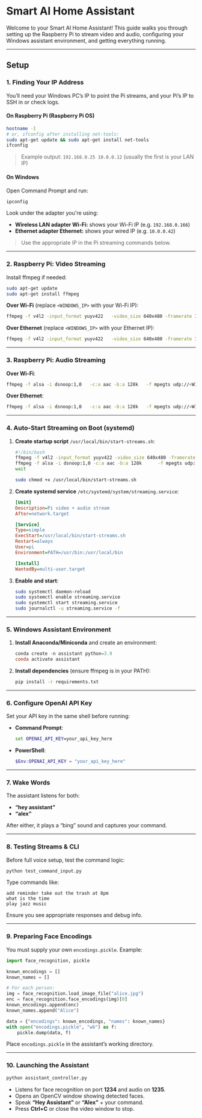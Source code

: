 # Smart AI Home Assistant

Welcome to your Smart AI Home Assistant! This guide walks you through setting up the Raspberry Pi to stream video and audio, configuring your Windows assistant environment, and getting everything running.

---

## Setup

### 1. Finding Your IP Address

You’ll need your Windows PC’s IP to point the Pi streams, and your Pi’s IP to SSH in or check logs.

#### On Raspberry Pi (Raspberry Pi OS)
```bash
hostname -I
# or, ifconfig after installing net-tools:
sudo apt-get update && sudo apt-get install net-tools
ifconfig
```
> Example output: `192.168.0.25 10.0.0.12` (usually the first is your LAN IP)

#### On Windows
Open Command Prompt and run:
```cmd
ipconfig
```
Look under the adapter you're using:
- **Wireless LAN adapter Wi-Fi:** shows your Wi-Fi IP (e.g. `192.168.0.166`)
- **Ethernet adapter Ethernet:** shows your wired IP (e.g. `10.0.0.42`)

> Use the appropriate IP in the Pi streaming commands below.

---

### 2. Raspberry Pi: Video Streaming

Install ffmpeg if needed:
```bash
sudo apt-get update
sudo apt-get install ffmpeg
```

**Over Wi-Fi** (replace `<WINDOWS_IP>` with your Wi-Fi IP):
```bash
ffmpeg -f v4l2 -input_format yuyv422   -video_size 640x480 -framerate 15   -i /dev/video0   -c:v libx264 -preset ultrafast -tune zerolatency -g 30 -bf 0   -pix_fmt yuv420p -f mpegts udp://<WINDOWS_IP>:1234
```

**Over Ethernet** (replace `<WINDOWS_IP>` with your Ethernet IP):
```bash
ffmpeg -f v4l2 -input_format yuyv422   -video_size 640x480 -framerate 15   -i /dev/video0   -c:v libx264 -preset ultrafast -tune zerolatency -g 30 -bf 0   -pix_fmt yuv420p -f mpegts udp://<WINDOWS_IP>:1234
```

---

### 3. Raspberry Pi: Audio Streaming

**Over Wi-Fi**:
```bash
ffmpeg -f alsa -i dsnoop:1,0   -c:a aac -b:a 128k   -f mpegts udp://<WINDOWS_IP>:1235
```

**Over Ethernet**:
```bash
ffmpeg -f alsa -i dsnoop:1,0   -c:a aac -b:a 128k   -f mpegts udp://<WINDOWS_IP>:1235
```

---

### 4. Auto-Start Streaming on Boot (systemd)

1. **Create startup script** `/usr/local/bin/start-streams.sh`:
   ```bash
   #!/bin/bash
   ffmpeg -f v4l2 -input_format yuyv422 -video_size 640x480 -framerate 15      -i /dev/video0 -c:v libx264 -preset ultrafast -tune zerolatency -g 30 -bf 0      -pix_fmt yuv420p -f mpegts udp://<WINDOWS_IP>:1234 &
   ffmpeg -f alsa -i dsnoop:1,0 -c:a aac -b:a 128k      -f mpegts udp://<WINDOWS_IP>:1235 &
   wait
   ```
   ```bash
   sudo chmod +x /usr/local/bin/start-streams.sh
   ```

2. **Create systemd service** `/etc/systemd/system/streaming.service`:
   ```ini
   [Unit]
   Description=Pi video + audio stream
   After=network.target

   [Service]
   Type=simple
   ExecStart=/usr/local/bin/start-streams.sh
   Restart=always
   User=pi
   Environment=PATH=/usr/bin:/usr/local/bin

   [Install]
   WantedBy=multi-user.target
   ```
3. **Enable and start**:
   ```bash
   sudo systemctl daemon-reload
   sudo systemctl enable streaming.service
   sudo systemctl start streaming.service
   sudo journalctl -u streaming.service -f
   ```

---

### 5. Windows Assistant Environment

1. **Install Anaconda/Miniconda** and create an environment:
   ```powershell
   conda create -n assistant python=3.9
   conda activate assistant
   ```

2. **Install dependencies** (ensure ffmpeg is in your PATH):
   ```bash
   pip install -r requirements.txt
   ```

---

### 6. Configure OpenAI API Key

Set your API key in the same shell before running:

- **Command Prompt**:
  ```cmd
  set OPENAI_API_KEY=your_api_key_here
  ```
- **PowerShell**:
  ```powershell
  $Env:OPENAI_API_KEY = "your_api_key_here"
  ```

---

### 7. Wake Words

The assistant listens for both:
- **“hey assistant”**
- **“alex”**

After either, it plays a “bing” sound and captures your command.

---

### 8. Testing Streams & CLI

Before full voice setup, test the command logic:

```bash
python test_command_input.py
```

Type commands like:
```
add reminder take out the trash at 8pm
what is the time
play jazz music
```

Ensure you see appropriate responses and debug info.

---

### 9. Preparing Face Encodings

You must supply your own `encodings.pickle`. Example:

```python
import face_recognition, pickle

known_encodings = []
known_names = []

# For each person:
img = face_recognition.load_image_file("alice.jpg")
enc = face_recognition.face_encodings(img)[0]
known_encodings.append(enc)
known_names.append("Alice")

data = {"encodings": known_encodings, "names": known_names}
with open("encodings.pickle", "wb") as f:
    pickle.dump(data, f)
```

Place `encodings.pickle` in the assistant’s working directory.

---

### 10. Launching the Assistant

```bash
python assistant_controller.py
```

- Listens for face recognition on port **1234** and audio on **1235**.
- Opens an OpenCV window showing detected faces.
- Speak **“Hey Assistant”** or **“Alex”** + your command.
- Press **Ctrl+C** or close the video window to stop.
